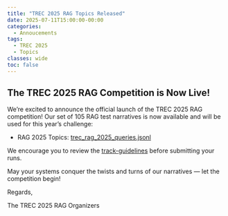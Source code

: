 ```yaml
---
title: "TREC 2025 RAG Topics Released"
date: 2025-07-11T15:00:00-00:00
categories:
  - Annoucements
tags:
  - TREC 2025
  - Topics
classes: wide
toc: false
---
```


## The TREC 2025 RAG Competition is Now Live!

We’re excited to announce the official launch of the TREC 2025 RAG competition!
Our set of 105 RAG test narratives is now available and will be used for this year’s challenge:
- RAG 2025 Topics: [trec_rag_2025_queries.jsonl](/assets/jsonl/trec_rag_2025_queries.jsonl)

We encourage you to review the [track-guidelines](https://trec-rag.github.io/annoucements/2025-track-guidelines/) before submitting your runs.

May your systems conquer the twists and turns of our narratives — let the competition begin!

Regards,

The TREC 2025 RAG Organizers
